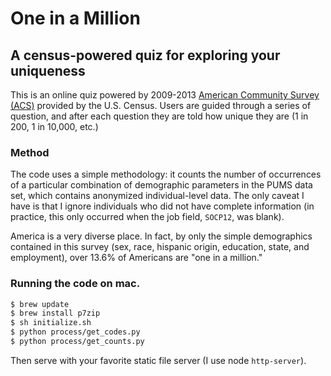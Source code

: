 # One in a Million

## A census-powered quiz for exploring your uniqueness

This is an online quiz powered by 2009-2013 [American Community Survey (ACS)](https://www.census.gov/programs-surveys/acs/) provided by the U.S. Census.
Users are guided through a series of question, and after each question they are told how unique they are
(1 in 200, 1 in 10,000, etc.)

### Method

The code uses a simple methodology: it counts the number of occurrences of a particular combination of demographic parameters in the PUMS data set, which contains anonymized individual-level data. The only caveat I have is that I ignore individuals who did not have complete information (in practice, this only occurred when the job field, `SOCP12`, was blank).

America is a very diverse place. In fact, by only the simple demographics contained in this survey (sex, race, hispanic origin, education, state, and employment), over 13.6% of Americans are "one in a million."

### Running the code on mac. 
```bash
$ brew update
$ brew install p7zip
$ sh initialize.sh
$ python process/get_codes.py
$ python process/get_counts.py
```

Then serve with your favorite static file server (I use node `http-server`). 
